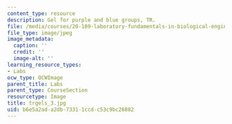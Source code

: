 ```yaml
---
content_type: resource
description: Gel for purple and blue groups, TR.
file: /media/courses/20-109-laboratory-fundamentals-in-biological-engineering-fall-2007/b6e5a2ada2db73311ccdc53c9bc26882_trgels_3.jpg
file_type: image/jpeg
image_metadata:
  caption: ''
  credit: ''
  image-alt: ''
learning_resource_types:
- Labs
ocw_type: OCWImage
parent_title: Labs
parent_type: CourseSection
resourcetype: Image
title: trgels_3.jpg
uid: b6e5a2ad-a2db-7331-1ccd-c53c9bc26882
---
```

